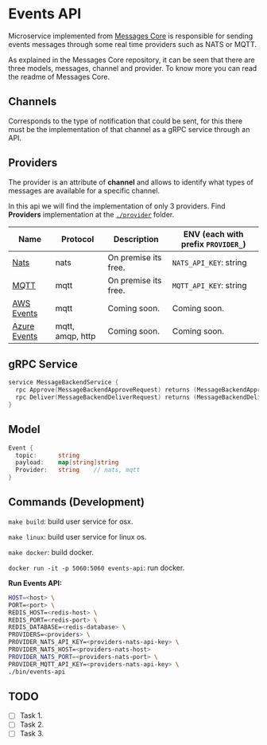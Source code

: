 # Events API

Microservice implemented from [Messages Core](https://github.com/microapis/messages-core) is responsible for sending events messages through some real time providers such as NATS or MQTT.

As explained in the Messages Core repository, it can be seen that there are three models, messages, channel and provider. To know more you can read the readme of Messages Core.

## Channels

Corresponds to the type of notification that could be sent, for this there must be the implementation of that channel as a gRPC service through an API.

## Providers

The provider is an attribute of **channel** and allows to identify what types of messages are available for a specific channel.

In this api we will find the implementation of only 3 providers. Find **Providers** implementation at the [`./provider`](./provider) folder.

| Name                                      | Protocol         | Description          | ENV (each with prefix `PROVIDER_`) |
| ----------------------------------------- | ---------------- | -------------------- | ---------------------------------- |
| [Nats](https://nats.io/)                  | nats             | On premise its free. | `NATS_API_KEY`: string             |
| [MQTT](https://mqtt.org/)                 | mqtt             | On premise its free. | `MQTT_API_KEY`: string             |
| [AWS Events](https://aws.amazon.com/iot/) | mqtt             | Coming soon.         | Coming soon.                       |
| [Azure Events](https://mandrill.com/)     | mqtt, amqp, http | Coming soon.         | Coming soon.                       |

## gRPC Service

```go
service MessageBackendService {
  rpc Approve(MessageBackendApproveRequest) returns (MessageBackendApproveResponse) {}
  rpc Deliver(MessageBackendDeliverRequest) returns (MessageBackendDeliverResponse) {}
}
```

## Model

```go
Event {
  topic:      string
  payload:    map[string]string
  Provider:   string    // nats, mqtt
}
```

## Commands (Development)

`make build`: build user service for osx.

`make linux`: build user service for linux os.

`make docker`: build docker.

`docker run -it -p 5060:5060 events-api`: run docker.

**Run Events API:**

```sh
HOST=<host> \
PORT=<port> \
REDIS_HOST=<redis-host> \
REDIS_PORT=<redis-port> \
REDIS_DATABASE=<redis-database> \
PROVIDERS=<providers> \
PROVIDER_NATS_API_KEY=<providers-nats-api-key> \
PROVIDER_NATS_HOST=<providers-nats-host>
PROVIDER_NATS_PORT=<providers-nats-port> \
PROVIDER_MQTT_API_KEY=<providers-nats-api-key> \
./bin/events-api
```

## TODO

- [ ] Task 1.
- [ ] Task 2.
- [ ] Task 3.
